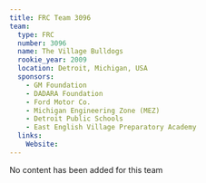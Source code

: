 ```yaml
---
title: FRC Team 3096
team:
  type: FRC
  number: 3096
  name: The Village Bulldogs
  rookie_year: 2009
  location: Detroit, Michigan, USA
  sponsors:
    - GM Foundation
    - DADARA Foundation
    - Ford Motor Co.
    - Michigan Engineering Zone (MEZ)
    - Detroit Public Schools
    - East English Village Preparatory Academy
  links:
    Website: 
---
```

No content has been added for this team